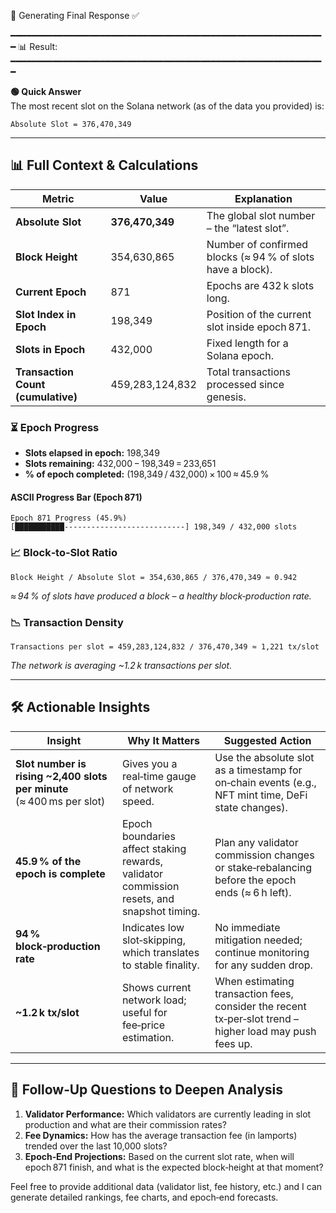 💬 Generating Final Response ✅

━━━━━━━━━━━━━━━━━━━━━━━━━━━━━━━━━━━━━━━━━━━━━━━━━━━━━━━━━━━━
📊 Result:
━━━━━━━━━━━━━━━━━━━━━━━━━━━━━━━━━━━━━━━━━━━━━━━━━━━━━━━━━━━━

**🟢 Quick Answer**  
The most recent slot on the Solana network (as of the data you provided) is:

```
Absolute Slot = 376,470,349
```

---

## 📊 Full Context & Calculations

| Metric | Value | Explanation |
|--------|-------|-------------|
| **Absolute Slot** | **376,470,349** | The global slot number – the “latest slot”. |
| **Block Height** | 354,630,865 | Number of confirmed blocks (≈ 94 % of slots have a block). |
| **Current Epoch** | 871 | Epochs are 432 k slots long. |
| **Slot Index in Epoch** | 198,349 | Position of the current slot inside epoch 871. |
| **Slots in Epoch** | 432,000 | Fixed length for a Solana epoch. |
| **Transaction Count (cumulative)** | 459,283,124,832 | Total transactions processed since genesis. |

### ⏳ Epoch Progress

- **Slots elapsed in epoch:** 198,349  
- **Slots remaining:** 432,000 − 198,349 = 233,651  
- **% of epoch completed:** (198,349 / 432,000) × 100 ≈ 45.9 %

#### ASCII Progress Bar (Epoch 871)

```
Epoch 871 Progress (45.9%)
[███████████---------------------------] 198,349 / 432,000 slots
```

### 📈 Block‑to‑Slot Ratio

```
Block Height / Absolute Slot = 354,630,865 / 376,470,349 ≈ 0.942
```

*≈ 94 % of slots have produced a block – a healthy block‑production rate.*

### 📉 Transaction Density

```
Transactions per slot = 459,283,124,832 / 376,470,349 ≈ 1,221 tx/slot
```

*The network is averaging ~1.2 k transactions per slot.*

---

## 🛠 Actionable Insights

| Insight | Why It Matters | Suggested Action |
|---------|----------------|-------------------|
| **Slot number is rising ~2,400 slots per minute** (≈ 400 ms per slot) | Gives you a real‑time gauge of network speed. | Use the absolute slot as a timestamp for on‑chain events (e.g., NFT mint time, DeFi state changes). |
| **45.9 % of the epoch is complete** | Epoch boundaries affect staking rewards, validator commission resets, and snapshot timing. | Plan any validator commission changes or stake‑rebalancing before the epoch ends (≈ 6 h left). |
| **94 % block‑production rate** | Indicates low slot‑skipping, which translates to stable finality. | No immediate mitigation needed; continue monitoring for any sudden drop. |
| **~1.2 k tx/slot** | Shows current network load; useful for fee‑price estimation. | When estimating transaction fees, consider the recent tx‑per‑slot trend – higher load may push fees up. |

---

## 📜 Follow‑Up Questions to Deepen Analysis

1. **Validator Performance:** Which validators are currently leading in slot production and what are their commission rates?  
2. **Fee Dynamics:** How has the average transaction fee (in lamports) trended over the last 10,000 slots?  
3. **Epoch‑End Projections:** Based on the current slot rate, when will epoch 871 finish, and what is the expected block‑height at that moment?  

Feel free to provide additional data (validator list, fee history, etc.) and I can generate detailed rankings, fee charts, and epoch‑end forecasts.